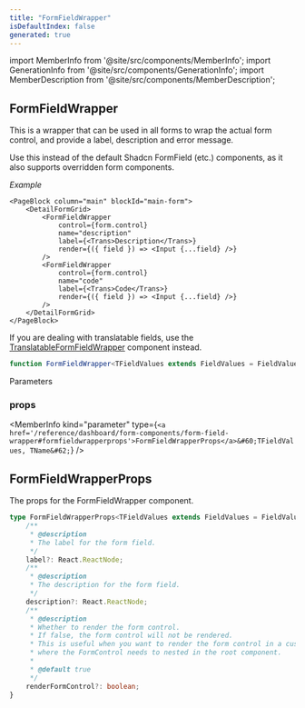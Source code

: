 ```yaml
---
title: "FormFieldWrapper"
isDefaultIndex: false
generated: true
---
```

<!-- This file was generated from the Vendure source. Do not modify. Instead, re-run the "docs:build" script -->
import MemberInfo from '@site/src/components/MemberInfo';
import GenerationInfo from '@site/src/components/GenerationInfo';
import MemberDescription from '@site/src/components/MemberDescription';


## FormFieldWrapper

<GenerationInfo sourceFile="packages/dashboard/src/lib/components/shared/form-field-wrapper.tsx" sourceLine="74" packageName="@vendure/dashboard" since="3.4.0" />

This is a wrapper that can be used in all forms to wrap the actual form control, and provide a label, description and error message.

Use this instead of the default Shadcn FormField (etc.) components, as it also supports
overridden form components.

*Example*

```tsx
<PageBlock column="main" blockId="main-form">
    <DetailFormGrid>
        <FormFieldWrapper
            control={form.control}
            name="description"
            label={<Trans>Description</Trans>}
            render={({ field }) => <Input {...field} />}
        />
        <FormFieldWrapper
            control={form.control}
            name="code"
            label={<Trans>Code</Trans>}
            render={({ field }) => <Input {...field} />}
        />
    </DetailFormGrid>
</PageBlock>
```

If you are dealing with translatable fields, use the <a href='/reference/dashboard/form-components/translatable-form-field-wrapper#translatableformfieldwrapper'>TranslatableFormFieldWrapper</a> component instead.

```ts title="Signature"
function FormFieldWrapper<TFieldValues extends FieldValues = FieldValues, TName extends FieldPath<TFieldValues> = FieldPath<TFieldValues>>(props: FormFieldWrapperProps<TFieldValues, TName>): void
```
Parameters

### props

<MemberInfo kind="parameter" type={`<a href='/reference/dashboard/form-components/form-field-wrapper#formfieldwrapperprops'>FormFieldWrapperProps</a>&#60;TFieldValues, TName&#62;`} />



## FormFieldWrapperProps

<GenerationInfo sourceFile="packages/dashboard/src/lib/components/shared/form-field-wrapper.tsx" sourceLine="14" packageName="@vendure/dashboard" since="3.4.0" />

The props for the FormFieldWrapper component.

```ts title="Signature"
type FormFieldWrapperProps<TFieldValues extends FieldValues = FieldValues, TName extends FieldPath<TFieldValues> = FieldPath<TFieldValues>> = React.ComponentProps<typeof FormField<TFieldValues, TName>> & {
    /**
     * @description
     * The label for the form field.
     */
    label?: React.ReactNode;
    /**
     * @description
     * The description for the form field.
     */
    description?: React.ReactNode;
    /**
     * @description
     * Whether to render the form control.
     * If false, the form control will not be rendered.
     * This is useful when you want to render the form control in a custom way, e.g. for <Select/> components,
     * where the FormControl needs to nested in the root component.
     *
     * @default true
     */
    renderFormControl?: boolean;
}
```
